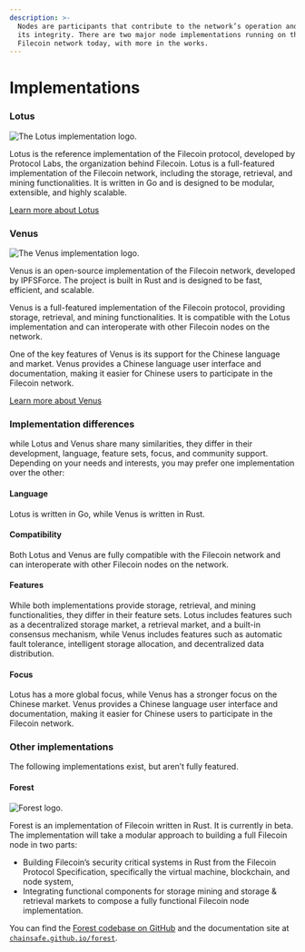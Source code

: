 ```yaml
---
description: >-
  Nodes are participants that contribute to the network’s operation and maintain
  its integrity. There are two major node implementations running on the
  Filecoin network today, with more in the works.
---
```


# Implementations

### Lotus

![The Lotus implementation logo.](https://docs.filecoin.io/nodes/implementations/overview/lotus-logo\_hu94e87517a6539b07b7a47f27cd289c82\_8394\_150x0\_resize\_q75\_h2\_box\_3.webp)

Lotus is the reference implementation of the Filecoin protocol, developed by Protocol Labs, the organization behind Filecoin. Lotus is a full-featured implementation of the Filecoin network, including the storage, retrieval, and mining functionalities. It is written in Go and is designed to be modular, extensible, and highly scalable.

[Learn more about Lotus](https://docs.filecoin.io/nodes/implementations/lotus/)

### Venus

![The Venus implementation logo.](https://docs.filecoin.io/nodes/implementations/overview/venus-logo\_hu39e623891ff184c93ed6ad5a1d61312e\_10430\_150x0\_resize\_q75\_h2\_box\_3.webp)

Venus is an open-source implementation of the Filecoin network, developed by IPFSForce. The project is built in Rust and is designed to be fast, efficient, and scalable.

Venus is a full-featured implementation of the Filecoin protocol, providing storage, retrieval, and mining functionalities. It is compatible with the Lotus implementation and can interoperate with other Filecoin nodes on the network.

One of the key features of Venus is its support for the Chinese language and market. Venus provides a Chinese language user interface and documentation, making it easier for Chinese users to participate in the Filecoin network.

[Learn more about Venus](https://docs.filecoin.io/nodes/implementations/venus/)

### Implementation differences

while Lotus and Venus share many similarities, they differ in their development, language, feature sets, focus, and community support. Depending on your needs and interests, you may prefer one implementation over the other:

#### Language

Lotus is written in Go, while Venus is written in Rust.

#### Compatibility

Both Lotus and Venus are fully compatible with the Filecoin network and can interoperate with other Filecoin nodes on the network.

#### Features

While both implementations provide storage, retrieval, and mining functionalities, they differ in their feature sets. Lotus includes features such as a decentralized storage market, a retrieval market, and a built-in consensus mechanism, while Venus includes features such as automatic fault tolerance, intelligent storage allocation, and decentralized data distribution.

#### Focus

Lotus has a more global focus, while Venus has a stronger focus on the Chinese market. Venus provides a Chinese language user interface and documentation, making it easier for Chinese users to participate in the Filecoin network.

### Other implementations

The following implementations exist, but aren’t fully featured.

#### Forest

![Forest logo.](https://docs.filecoin.io/nodes/implementations/overview/forest-logo\_hu328798fb63b8913efa4ee5d19499fa75\_8567\_150x0\_resize\_q75\_h2\_box\_3.webp)

Forest is an implementation of Filecoin written in Rust. It is currently in beta. The implementation will take a modular approach to building a full Filecoin node in two parts:

* Building Filecoin’s security critical systems in Rust from the Filecoin Protocol Specification, specifically the virtual machine, blockchain, and node system,
* Integrating functional components for storage mining and storage & retrieval markets to compose a fully functional Filecoin node implementation.

You can find the [Forest codebase on GitHub](https://github.com/ChainSafe/forest) and the documentation site at [`chainsafe.github.io/forest`](https://chainsafe.github.io/forest/).
